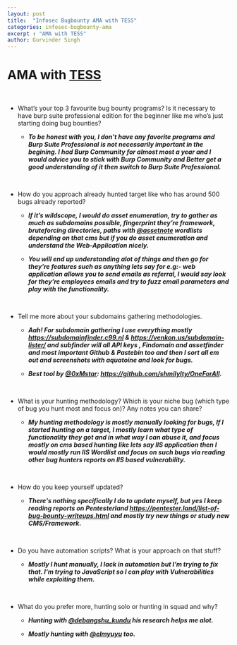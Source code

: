 ```yaml
---
layout: post
title:  "Infosec Bugbounty AMA with TESS"
categories: infosec-bugbounty-ama
excerpt : "AMA with TESS"
author: Gurvinder Singh
---
```


# AMA with [TESS](https://twitter.com/ArmanSameer95)

<br>

 - What’s your top 3 favourite bug bounty programs? Is it necessary to have burp suite professional edition for the beginner like me who’s just starting doing bug bounties?

   - ***To be honest with you, I don’t have any favorite programs and Burp Suite Professional is not necessarily important in the begining. I had Burp Community for almost most a year and I would advice you to stick with Burp Community and Better get a good understanding of it then switch to Burp Suite Professional.***

<br>

 - How do you approach already hunted target like who has around 500 bugs already reported?

   - ***If it’s wildscope, I would do asset enumeration, try to gather as much as subdomains possible, fingerprint they’re framework, bruteforcing directories, paths with [@assetnote](https://twitter.com/assetnote) wordlists depending on that cms but if you do asset enumeration and understand the Web-Application nicely.***

   - ***You will end up understanding alot of things and then go for they’re features such as anything lets say for e.g:- web application allows you to send emails as referral, I would say look for they’re employees emails and try to fuzz email parameters and play with the functionality.***

<br>

 - Tell me more about your subdomains gathering methodologies.

   - ***Aah! For subdomain gathering I use everything mostly <https://subdomainfinder.c99.nl> & <https://venkon.us/subdomain-lister/> and subfinder will all API keys , Findomain and assetfinder and most important Github & Pastebin too and then I sort all em out and screenshots with aquatoine and look for bugs.***

   - ***Best tool by [@0xMstar](https://twitter.com/0xMstar): <https://github.com/shmilylty/OneForAll>.***

<br>

 - What is your hunting methodology? Which is your niche bug (which type of bug you hunt most and focus on)? Any notes you can share?

   - ***My hunting methodology is mostly manually looking for bugs, If I started hunting on a target, I mostly learn what type of functionality they got and in what way I can abuse it, and focus mostly on cms based hunting like lets say IIS application then I would mostly run IIS Wordlist and focus on such bugs via reading other bug hunters reports on IIS based vulnerability.***

<br>

 - How do you keep yourself updated?

   - ***There's nothing specifically I do to update myself, but yes I keep reading reports on Pentesterland <https://pentester.land/list-of-bug-bounty-writeups.html> and mostly try new things or study new CMS/Framework.***

<br>

 - Do you have automation scripts? What is your approach on that stuff?

   - ***Mostly I hunt manually, I lack in automation but I’m trying to fix that. I'm trying to JavaScript so I can play with Vulnerabilities while exploiting them.***

<br>

 - What do you prefer more, hunting solo or hunting in squad and why?

   - ***Hunting with [@debangshu_kundu](https://twitter.com/debangshu_kundu) his research helps me alot.***

   - ***Mostly hunting with [@elmyuyu](https://twitter.com/elmyuyu) too.***
